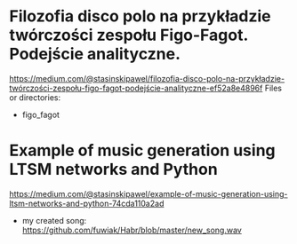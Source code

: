 
# Filozofia disco polo na przykładzie twórczości zespołu Figo-Fagot. Podejście analityczne.

https://medium.com/@stasinskipawel/filozofia-disco-polo-na-przykładzie-twórczości-zespołu-figo-fagot-podejście-analityczne-ef52a8e4896f
Files or directories:
- figo_fagot

# Example of music generation using LTSM networks and Python
https://medium.com/@stasinskipawel/example-of-music-generation-using-ltsm-networks-and-python-74cda110a2ad

- my created song:
https://github.com/fuwiak/Habr/blob/master/new_song.wav
